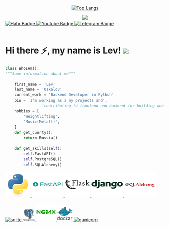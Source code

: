 <div align="center" class="row">
	
  [![Top Langs](https://github-readme-stats-git-masterrstaa-rickstaa.vercel.app/api/top-langs/?username=Oskalovlev&layout=compact)](https://github.com/Oskalovlev/github-readme-stats)

  <img src="https://thumbs.gfycat.com/MadComfortableGraywolf-size_restricted.gif" width="100"/>

</div>


<div id="badges">
  <a href="https://career.habr.com/oskalovlev">
    <img src="https://img.shields.io/badge/Habr-blue?style=for-the-badge&logo=habr&logoColor=white" alt="Habr Badge"/>
  </a>
  <a href="https://www.youtube.com/channel/UC96ij0l3WKVIBNz1QlHwx_Q">
    <img src="https://img.shields.io/badge/YouTube-red?style=for-the-badge&logo=youtube&logoColor=white" alt="Youtube Badge"/>
  </a>
  <a href="https://t.me/oskalov">
    <img src="https://img.shields.io/badge/Telegram-blue?style=for-the-badge&logo=telegram&logoColor=white" alt="Telegram Badge"/>
  </a>
</div>
<img src="https://komarev.com/ghpvc/?username=Oskalovlev&style=flat-square&color=red" alt=""/>
<h1>
  Hi there ⚡, my name is Lev!
  <img src="https://media.giphy.com/media/hvRJCLFzcasrR4ia7z/giphy.gif" width="30px"/>
</h1>

```python
class WhoIAm():
"""Some information about me"""

	first_name = 'Lev'
  	last_name = 'Oskalov'
	current_work = 'Backend Developer in Python'
  	bio = 'I’m working as a my projects and',
                'contributing to frontend and backend for building web applications'
	hobbies = [
		'Weightlifting',
		'Music(Metall)',
	]
  	def get_cunrty():
   		return Russia()

	def get_skills(self):
		self.FastAPI()
		self.PostgreSQL()
		self.SQLAlchemy()
```

<p align="left">
  <a href="https://www.python.org/" target="_blank" rel="noreferrer"> 
    <img src="https://raw.githubusercontent.com/devicons/devicon/master/icons/python/python-original.svg" alt="python" width="80" height="80"/> 
  </a>
  <a href="https://fastapi.tiangolo.com/" target="_blank" rel="noreferrer"> 
    <img src="https://raw.githubusercontent.com/devicons/devicon/1119b9f84c0290e0f0b38982099a2bd027a48bf1/icons/fastapi/fastapi-original-wordmark.svg" alt="fastapi" width="100" height="80"/> 
  </a>
  <a href="https://flask.palletsprojects.com/" target="_blank" rel="noreferrer"> 
    <img src="https://raw.githubusercontent.com/devicons/devicon/1119b9f84c0290e0f0b38982099a2bd027a48bf1/icons/flask/flask-original-wordmark.svg" alt="flask" width="80" height="80"/>
  </a>
  <a href="https://www.djangoproject.com//" target="_blank" rel="noreferrer">
   <img src="https://raw.githubusercontent.com/devicons/devicon/1119b9f84c0290e0f0b38982099a2bd027a48bf1/icons/django/django-plain-wordmark.svg" alt="django-rest-framework" width="100" height="80"/>
  </a>
  <a href="https://www.sqlalchemy.org/" target="_blank" rel="noreferrer"> 
    <img src="https://raw.githubusercontent.com/devicons/devicon/1119b9f84c0290e0f0b38982099a2bd027a48bf1/icons/sqlalchemy/sqlalchemy-original-wordmark.svg" alt="sqlalchemy" width="100" height="80"/> 
  </a>
</p>

<p align="left">
  <a href="https://www.sqlite.org/" target="_blank" rel="noreferrer"> 
    <img src="https://www.vectorlogo.zone/logos/sqlite/sqlite-icon.svg" alt="sqlite" width="40" height="40"/> 
  </a>
  <a href="https://www.postgresql.org/" target="_blank" rel="noreferrer"> 
    <img src="https://raw.githubusercontent.com/devicons/devicon/master/icons/postgresql/postgresql-original-wordmark.svg" alt="postgresql" width="40" height="40"/> 
  </a>
  <a href="https://www.nginx.com/" target="_blank" rel="noreferrer"> 
    <img src="https://raw.githubusercontent.com/devicons/devicon/master/icons/nginx/nginx-original.svg" alt="nginx" width="60" height="60"/> 
  </a>
  <a href="https://www.docker.com/" target="_blank" rel="noreferrer"> 
    <img src="https://raw.githubusercontent.com/devicons/devicon/master/icons/docker/docker-original-wordmark.svg" alt="docker" width="50" height="50"/> 
  </a>
  <a href="https://gunicorn.org/" target="_blank" rel="noreferrer"> 
    <img src="https://upload.wikimedia.org/wikipedia/commons/thumb/0/00/Gunicorn_logo_2010.svg/2560px-Gunicorn_logo_2010.svg.png" alt="gunicorn" width="150" height="40"/> 
  </a>
</p>
